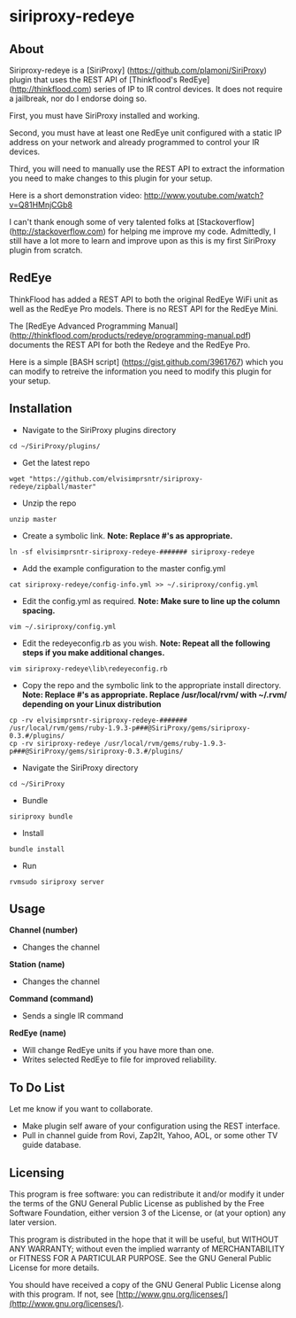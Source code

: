 siriproxy-redeye
================

About
-----
Siriproxy-redeye is a [SiriProxy] (https://github.com/plamoni/SiriProxy) plugin that uses the REST API of [Thinkflood's RedEye] (http://thinkflood.com) series of IP to IR control devices.  It does not require a jailbreak, nor do I endorse doing so.

First, you must have SiriProxy installed and working.  

Second, you must have at least one RedEye unit configured with a static IP address on your network and already programmed to control your IR devices.   

Third, you will need to manually use the REST API to extract the information you need to make changes to this plugin for your setup.  

Here is a short demonstration video: http://www.youtube.com/watch?v=Q81HMnjCGb8 

I can't thank enough some of very talented folks at [Stackoverflow] (http://stackoverflow.com) for helping me improve my code.  Admittedly, I still have a lot more to learn and improve upon as this is my first SiriProxy plugin from scratch. 



RedEye
------

ThinkFlood has added a REST API to both the original RedEye WiFi unit as well as the RedEye Pro models.   There is no REST API for the RedEye Mini. 

The [RedEye Advanced Programming Manual] (http://thinkflood.com/products/redeye/programming-manual.pdf) documents the REST API for both the Redeye and the RedEye Pro.    

Here is a simple [BASH script] (https://gist.github.com/3961767) which you can modify to retreive the information you need to modify this plugin for your setup.  



Installation
------------

- Navigate to the SiriProxy plugins directory  

`cd ~/SiriProxy/plugins/`

- Get the latest repo   

`wget "https://github.com/elvisimprsntr/siriproxy-redeye/zipball/master"`

- Unzip the repo  

`unzip master`

- Create a symbolic link. **Note: Replace #'s as appropriate.**  

`ln -sf elvisimprsntr-siriproxy-redeye-####### siriproxy-redeye`

- Add the example configuration to the master config.yml  

`cat siriproxy-redeye/config-info.yml >> ~/.siriproxy/config.yml`

- Edit the config.yml as required.     **Note: Make sure to line up the column spacing.**

`vim ~/.siriproxy/config.yml`

- Edit the redeyeconfig.rb as you wish.  **Note: Repeat all the following steps if you make additional changes.**    

`vim siriproxy-redeye\lib\redeyeconfig.rb`

- Copy the repo and the symbolic link to the appropriate install directory.  **Note: Replace #'s as appropriate.  Replace /usr/local/rvm/ with ~/.rvm/ depending on your Linux distribution**     

`cp -rv elvisimprsntr-siriproxy-redeye-####### /usr/local/rvm/gems/ruby-1.9.3-p###@SiriProxy/gems/siriproxy-0.3.#/plugins/`    
`cp -rv siriproxy-redeye /usr/local/rvm/gems/ruby-1.9.3-p###@SiriProxy/gems/siriproxy-0.3.#/plugins/`    

- Navigate the SiriProxy directory  

`cd ~/SiriProxy`

- Bundle  

`siriproxy bundle`

- Install  

`bundle install`

- Run  

`rvmsudo siriproxy server`

Usage
-----

**Channel (number)**
- Changes the channel

**Station (name)**
- Changes the channel

**Command (command)**
- Sends a single IR command

**RedEye (name)**   
- Will change RedEye units if you have more than one.  
- Writes selected RedEye to file for improved reliability.

To Do List
----------

Let me know if you want to collaborate.   

- Make plugin self aware of your configuration using the REST interface.
- Pull in channel guide from Rovi, Zap2It, Yahoo, AOL, or some other TV guide database.


Licensing
---------

This program is free software: you can redistribute it and/or modify it under the terms of the GNU General Public License as published by the Free Software Foundation, either version 3 of the License, or (at your option) any later version.

This program is distributed in the hope that it will be useful, but WITHOUT ANY WARRANTY; without even the implied warranty of MERCHANTABILITY or FITNESS FOR A PARTICULAR PURPOSE.  See the GNU General Public License for more details.

You should have received a copy of the GNU General Public License along with this program.  If not, see [http://www.gnu.org/licenses/](http://www.gnu.org/licenses/).

